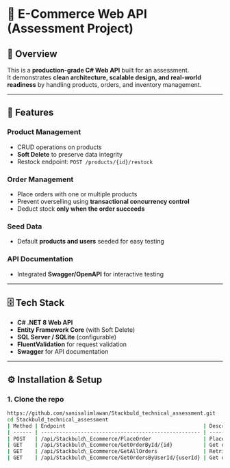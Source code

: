 # 🛒 E-Commerce Web API (Assessment Project)

## 📌 Overview
This is a **production-grade C# Web API** built for an assessment.  
It demonstrates **clean architecture, scalable design, and real-world readiness** by handling products, orders, and inventory management.

---

## 🚀 Features

### Product Management
- CRUD operations on products
- **Soft Delete** to preserve data integrity
- Restock endpoint: `POST /products/{id}/restock`

### Order Management
- Place orders with one or multiple products
- Prevent overselling using **transactional concurrency control**
- Deduct stock **only when the order succeeds**

### Seed Data
- Default **products and users** seeded for easy testing

### API Documentation
- Integrated **Swagger/OpenAPI** for interactive testing

---

## 🗄️ Tech Stack
- **C# .NET 8 Web API**
- **Entity Framework Core** (with Soft Delete)
- **SQL Server / SQLite** (configurable)
- **FluentValidation** for request validation
- **Swagger** for API documentation

---

## ⚙️ Installation & Setup

### 1. Clone the repo
```bash
https://github.com/sanisalimlawan/Stackbuld_technical_assessment.git
cd Stackbuld_technical_assessment
| Method | Endpoint                                             | Description                    |
| ------ | ---------------------------------------------------- | ------------------------------ |
| POST   | /api/Stackbuld\_Ecommerce/PlaceOrder                 | Place new order                |
| GET    | /api/Stackbuld\_Ecommerce/GetOrderById/{id}          | Get order details              |
| GET    | /api/Stackbuld\_Ecommerce/GetAllOrders               | Retrieve all orders            |
| GET    | /api/Stackbuld\_Ecommerce/GetOrdersByUserId/{userId} | Get orders for a specific user |

